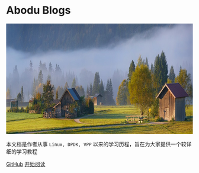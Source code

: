 # Abodu Blogs

<img width="100%" height="298px" src="/img/home-bg.jpg" />

本文档是作者从事 `Linux, DPDK, VPP` 以来的学习历程，旨在为大家提供一个较详细的学习教程

[GitHub](<https://github.com/abodu>)
[开始阅读](README.md)
